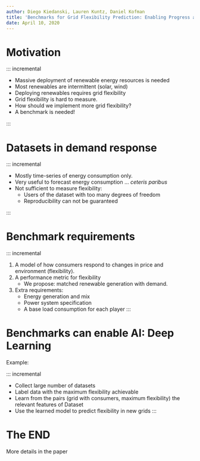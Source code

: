 ```yaml
---
author: Diego Kiedanski, Lauren Kuntz, Daniel Kofman
title: 'Benchmarks for Grid Flexibility Prediction: Enabling Progress and Machine Learning Applications'
date: April 10, 2020
---
```


# Motivation

::: incremental

* Massive deployment of renewable energy resources is needed
* Most renewables are intermittent (solar, wind)
* Deploying renewables requires grid flexibility 
* Grid flexibility is hard to measure.
* How should we implement more grid flexibility?
* A benchmark is needed!

:::

# Datasets in demand response

::: incremental

* Mostly time-series of energy consumption only.
* Very useful to forecast energy consumption ... _ceteris paribus_
* Not sufficient to measure flexibility:
    -  Users of the dataset with too many degrees of freedom
    -  Reproducibility can not be guaranteed

:::


# Benchmark requirements

::: incremental

1. A model of how consumers respond to changes in price and environment
   (flexibility).
2. A performance metric for flexibility
    - We propose: matched renewable generation with demand.
3. Extra requirements:
    - Energy generation and mix
    - Power system specification
    - A base load consumption for each player
:::



# Benchmarks can enable AI: Deep Learning

Example:

::: incremental
* Collect large number of datasets
* Label data with the maximum flexibility achievable
* Learn from the pairs (grid with consumers, maximum flexibility) the relevant features of Dataset
* Use the learned model to predict flexibility in new grids
:::


# The END

More details in the paper
